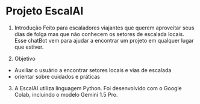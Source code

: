 # Projeto EscalAI

1. Introdução
Feito para escaladores viajantes que querem aproveitar seus dias de folga mas que não conhecem os setores de escalada locais. Esse chatBot vem para ajudar a encontrar um projeto em qualquer lugar que estiver.

2. Objetivo
- Auxiliar o usuário a encontrar setores locais e vias de escalada
- orientar sobre cuidados e práticas

3. A EscalAI utiliza linguagem Python. Foi desenvolvido com o Google Colab, incluindo o modelo Gemini 1.5 Pro.
